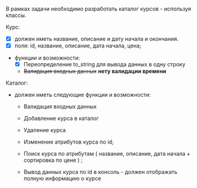 В рамках задачи необходимо разработать каталог курсов - используя классы.

Курс:
- [x] должен иметь название, описание и дату начала и окончания.
- [x] поля: id, название, описание, дата начала, цена;
- функции и возможности:
   - [x] Переопределение to_string для вывода данных в одну строку
   - ~~Валидация входных данных~~ **нету валидации времени** 

Каталог:
- должен иметь следующие функции и возможности:
   - Валидация входных данных
   - Добавление курса в каталог
   - Удаление курса
   - Изменение атрибутов курса по id;
   - Поиск курса по атрибутам ( название, описание, дата начала + сортировка по цене ) ;
  
   - Вывод данных  курса по id в консоль -  должен отображать полную информацию о курсе

